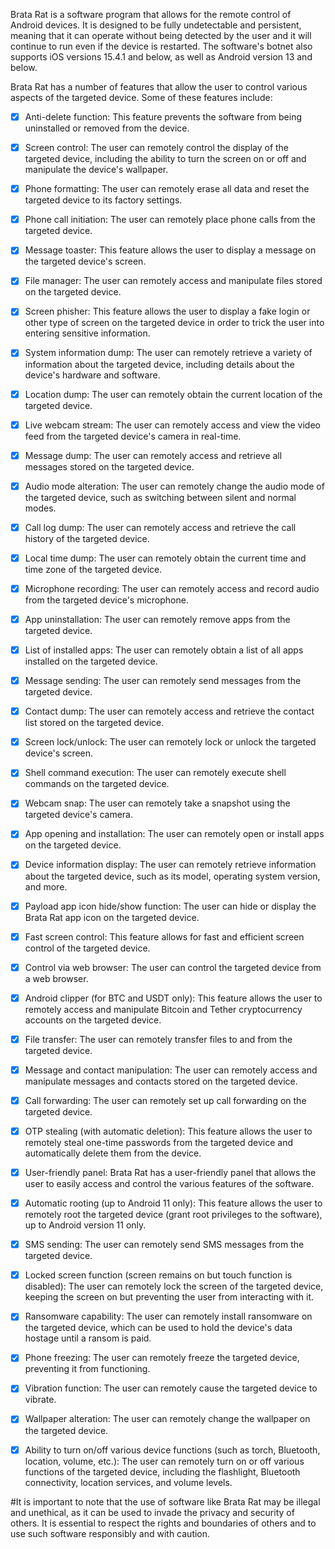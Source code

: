 Brata Rat is a software program that allows for the remote control of Android devices. It is designed to be fully undetectable and persistent, meaning that it can operate without being detected by the user and it will continue to run even if the device is restarted. The software's botnet also supports iOS versions 15.4.1 and below, as well as Android version 13 and below.



Brata Rat has a number of features that allow the user to control various aspects of the targeted device. Some of these features include:



- [x] Anti-delete function: This feature prevents the software from being uninstalled or removed from the device.



- [x] Screen control: The user can remotely control the display of the targeted device, including the ability to turn the screen on or off and manipulate the device's wallpaper.



- [x] Phone formatting: The user can remotely erase all data and reset the targeted device to its factory settings.



- [x] Phone call initiation: The user can remotely place phone calls from the targeted device.



- [x] Message toaster: This feature allows the user to display a message on the targeted device's screen.



- [x] File manager: The user can remotely access and manipulate files stored on the targeted device.



- [x] Screen phisher: This feature allows the user to display a fake login or other type of screen on the targeted device in order to trick the user into entering sensitive information.



- [x] System information dump: The user can remotely retrieve a variety of information about the targeted device, including details about the device's hardware and software.



- [x] Location dump: The user can remotely obtain the current location of the targeted device.



- [x] Live webcam stream: The user can remotely access and view the video feed from the targeted device's camera in real-time.



- [x] Message dump: The user can remotely access and retrieve all messages stored on the targeted device.



- [x] Audio mode alteration: The user can remotely change the audio mode of the targeted device, such as switching between silent and normal modes.



- [x] Call log dump: The user can remotely access and retrieve the call history of the targeted device.



- [x] Local time dump: The user can remotely obtain the current time and time zone of the targeted device.



- [x] Microphone recording: The user can remotely access and record audio from the targeted device's microphone.



- [x] App uninstallation: The user can remotely remove apps from the targeted device.



- [x] List of installed apps: The user can remotely obtain a list of all apps installed on the targeted device.



- [x] Message sending: The user can remotely send messages from the targeted device.



- [x] Contact dump: The user can remotely access and retrieve the contact list stored on the targeted device.



- [x] Screen lock/unlock: The user can remotely lock or unlock the targeted device's screen.



- [x] Shell command execution: The user can remotely execute shell commands on the targeted device.



- [x] Webcam snap: The user can remotely take a snapshot using the targeted device's camera.



- [x] App opening and installation: The user can remotely open or install apps on the targeted device.



- [x] Device information display: The user can remotely retrieve information about the targeted device, such as its model, operating system version, and more.



- [x] Payload app icon hide/show function: The user can hide or display the Brata Rat app icon on the targeted device.



- [x] Fast screen control: This feature allows for fast and efficient screen control of the targeted device.



- [x] Control via web browser: The user can control the targeted device from a web browser.



- [x] Android clipper (for BTC and USDT only): This feature allows the user to remotely access and manipulate Bitcoin and Tether cryptocurrency accounts on the targeted device.



- [x] File transfer: The user can remotely transfer files to and from the targeted device.



- [x] Message and contact manipulation: The user can remotely access and manipulate messages and contacts stored on the targeted device.



- [x] Call forwarding: The user can remotely set up call forwarding on the targeted device.



- [x] OTP stealing (with automatic deletion): This feature allows the user to remotely steal one-time passwords from the targeted device and automatically delete them from the device.



- [x] User-friendly panel: Brata Rat has a user-friendly panel that allows the user to easily access and control the various features of the software.



- [x] Automatic rooting (up to Android 11 only): This feature allows the user to remotely root the targeted device (grant root privileges to the software), up to Android version 11 only.



- [x] SMS sending: The user can remotely send SMS messages from the targeted device.



- [x] Locked screen function (screen remains on but touch function is disabled): The user can remotely lock the screen of the targeted device, keeping the screen on but preventing the user from interacting with it.



- [x] Ransomware capability: The user can remotely install ransomware on the targeted device, which can be used to hold the device's data hostage until a ransom is paid.



- [x] Phone freezing: The user can remotely freeze the targeted device, preventing it from functioning.



- [x] Vibration function: The user can remotely cause the targeted device to vibrate.



- [x] Wallpaper alteration: The user can remotely change the wallpaper on the targeted device.



- [x] Ability to turn on/off various device functions (such as torch, Bluetooth, location, volume, etc.): The user can remotely turn on or off various functions of the targeted device, including the flashlight, Bluetooth connectivity, location services, and volume levels.





#It is important to note that the use of software like Brata Rat may be illegal and unethical, as it can be used to invade the privacy and security of others. It is essential to respect the rights and boundaries of others and to use such software responsibly and with caution.
